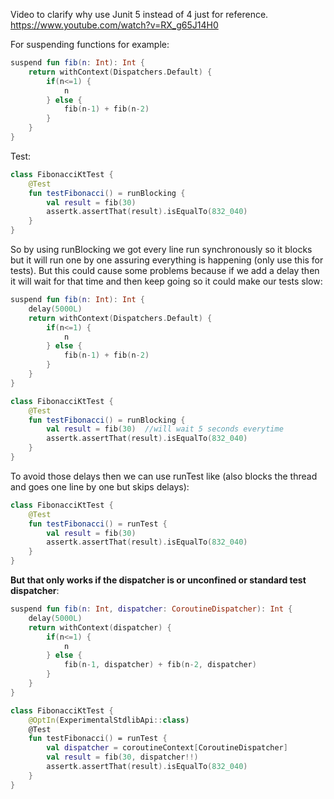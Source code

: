 Video to clarify why use Junit 5 instead of 4 just for reference.
https://www.youtube.com/watch?v=RX_g65J14H0

For suspending functions for example:
```kotlin
suspend fun fib(n: Int): Int {  
    return withContext(Dispatchers.Default) {  
        if(n<=1) {  
            n  
        } else {  
            fib(n-1) + fib(n-2)  
        }  
    }  
}
```

Test:
```kotlin
class FibonacciKtTest {  
    @Test  
    fun testFibonacci() = runBlocking {  
        val result = fib(30)  
        assertk.assertThat(result).isEqualTo(832_040)  
    }  
}
```

So by using runBlocking we got every line run synchronously so it blocks but it will run one by one assuring everything is happening (only use this for tests). But this could cause some problems because if we add a delay then it will wait for that time and then keep going so it could make our tests slow:
```kotlin
suspend fun fib(n: Int): Int {  
    delay(5000L)  
    return withContext(Dispatchers.Default) {  
        if(n<=1) {  
            n  
        } else {  
            fib(n-1) + fib(n-2)  
        }  
    }  
}
```
```kotlin
class FibonacciKtTest {  
    @Test  
    fun testFibonacci() = runBlocking {  
        val result = fib(30)  //will wait 5 seconds everytime
        assertk.assertThat(result).isEqualTo(832_040)  
    }  
}
```

To avoid those delays then we can use runTest like (also blocks the thread and goes one line by one but skips delays):
```kotlin
class FibonacciKtTest {  
    @Test  
    fun testFibonacci() = runTest {  
        val result = fib(30)  
        assertk.assertThat(result).isEqualTo(832_040)  
    }  
}
```

**But that only works if the dispatcher is or unconfined or standard test dispatcher**:
```kotlin
suspend fun fib(n: Int, dispatcher: CoroutineDispatcher): Int {  
    delay(5000L)  
    return withContext(dispatcher) {  
        if(n<=1) {  
            n  
        } else {  
            fib(n-1, dispatcher) + fib(n-2, dispatcher)  
        }  
    }  
}
```
```kotlin
class FibonacciKtTest {  
    @OptIn(ExperimentalStdlibApi::class)  
    @Test  
    fun testFibonacci() = runTest {  
        val dispatcher = coroutineContext[CoroutineDispatcher]  
        val result = fib(30, dispatcher!!)  
        assertk.assertThat(result).isEqualTo(832_040)  
    }  
}
```


